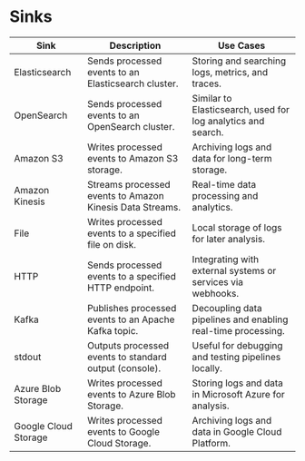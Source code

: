 # Sinks
| **Sink**                     | **Description**                                              | **Use Cases**                                      |
|------------------------------|-------------------------------------------------------------|----------------------------------------------------|
| Elasticsearch                | Sends processed events to an Elasticsearch cluster.        | Storing and searching logs, metrics, and traces.   |
| OpenSearch                   | Sends processed events to an OpenSearch cluster.           | Similar to Elasticsearch, used for log analytics and search. |
| Amazon S3                    | Writes processed events to Amazon S3 storage.              | Archiving logs and data for long-term storage.     |
| Amazon Kinesis               | Streams processed events to Amazon Kinesis Data Streams.   | Real-time data processing and analytics.            |
| File                         | Writes processed events to a specified file on disk.      | Local storage of logs for later analysis.           |
| HTTP                         | Sends processed events to a specified HTTP endpoint.       | Integrating with external systems or services via webhooks. |
| Kafka                       | Publishes processed events to an Apache Kafka topic.       | Decoupling data pipelines and enabling real-time processing. |
| stdout                       | Outputs processed events to standard output (console).     | Useful for debugging and testing pipelines locally.  |
| Azure Blob Storage           | Writes processed events to Azure Blob Storage.             | Storing logs and data in Microsoft Azure for analysis. |
| Google Cloud Storage         | Writes processed events to Google Cloud Storage.           | Archiving logs and data in Google Cloud Platform.   |